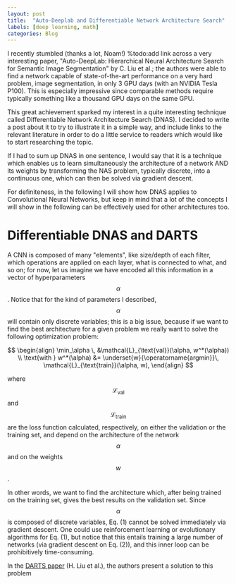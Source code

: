 ```yaml
---
layout: post
title:  "Auto-Deeplab and Differentiable Network Architecture Search"
labels: [deep learning, math]
categories: Blog
---
```


I recently stumbled (thanks a lot, Noam!) %todo:add link
across a very interesting paper,
"Auto-DeepLab: Hierarchical Neural Architecture Search for Semantic
Image Segmentation" by C. Liu et al.; the authors were able to find a network
capable of state-of-the-art performance on a very hard problem, image segmentation,
in only 3 GPU days (with an NVIDIA Tesla P100). This is especially impressive
since comparable methods require typically something like a thousand GPU days on
the same GPU.

This great achievement sparked my interest in a quite interesting technique
called Differentiable Network Architecture Search (DNAS). I decided to
write a post about it to try to illustrate it in a simple way, and
include links to the relevant literature in order to do a little service to
readers which would like to start researching the topic.

If I had to sum up DNAS in one sentence, I would say that it is a technique
which enables us to learn simultaneously the architecture of a network AND its
weights by transforming the NAS problem, typically discrete,
into a continuous one, which can then be solved via gradient descent.

For definiteness, in the following I will show how DNAS applies to Convolutional
Neural Networks, but keep in mind that a lot of the concepts I will show in the
following can be effectively used for other architectures too.

# Differentiable DNAS and DARTS

A CNN is composed of many "elements", like size/depth of each filter, which operations
are applied on each layer, what is connected to what, and so on; for now,
let us imagine we have encoded all this information in a vector of
hyperparameters $$\alpha$$. Notice that for the kind of parameters I described,
$$\alpha$$ will contain only discrete variables; this is a big issue, because
if we want to find the best architecture for a given problem we really want to
solve the following optimization problem:

$$
\begin{align}
\min_\alpha \, &\mathcal{L}_{\text{val}}(\alpha, w^*(\alpha)) \\
\text{with }
w^*(\alpha) &= \underset{w}{\operatorname{argmin}}\, \mathcal{L}_{\text{train}}(\alpha, w),
\end{align}
$$

where $$\mathcal{L}_{\text{val}}$$ and $$\mathcal{L}_{\text{train}}$$ are the loss
function calculated, respectively, on either the validation or the training set,
and depend on the architecture of the network $$\alpha$$ and on the weights
$$w$$.

In other words, we want to find the architecture which, after being trained on
the training set, gives the best results on the validation set. Since $$\alpha$$
is composed of discrete variables, Eq. (1) cannot be solved immediately via
gradient descent. One could use reinforcement learning or evolutionary algorithms
for Eq. (1),
but notice that this entails training a large number of networks (via
gradient descent on Eq. (2)), and this inner loop can be prohibitively
time-consuming.

In the [DARTS paper](https://arxiv.org/abs/1806.09055) (H. Liu et al.),
the authors present a solution to this problem
